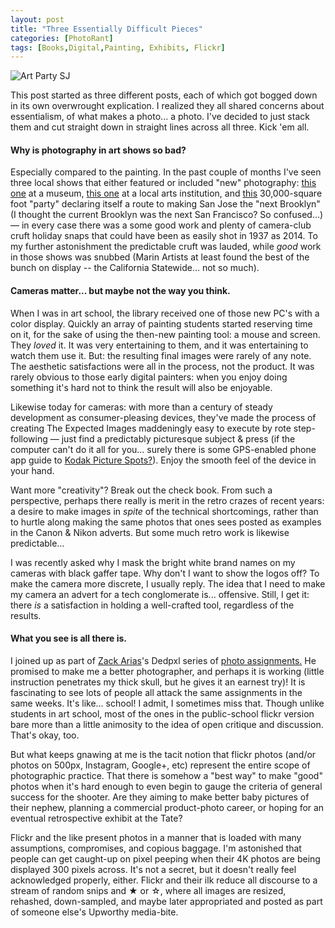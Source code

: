 ```yaml
---
layout: post
title: "Three Essentially Difficult Pieces"
categories: [PhotoRant]
tags: [Books,Digital,Painting, Exhibits, Flickr]
---
```

<img title="Art Party SJ" class="img-responsive" src="https://www.botzilla.com/blog/archives/pix2014/bjorke_DSCF2339.jpg"  border="0" />

This post started as three different posts, each of which got bogged down in its own overwrought explication. I realized they all shared concerns about essentialism, of what makes a photo... a photo. I've decided to just stack them and cut straight down in straight lines across all three. Kick 'em all.



<!--more-->
#### Why is photography in art shows so bad?

Especially compared to the painting. In the past couple of months I've seen three local shows that either featured or included &quot;new&quot; photography: <a href="http://www.tritonmuseum.org/exhibitions_photographycompetition_2014.php">this one</a> at a museum, <a href="http://www.marinsocietyofartists.org/shows.html">this one</a> at a local arts institution, and <a href="http://artpartysj.com/">this</a> 30,000-square foot "party" declaring itself a route to making San Jose the "next Brooklyn" (I thought the current Brooklyn was the next San Francisco? So confused...) &mdash; in every case there was a some good work and plenty of camera-club cruft holiday snaps that could have been as easily shot in 1937 as 2014. To my further astonishment the predictable cruft was lauded, while _good_ work in those shows was snubbed (Marin Artists at least found the best of the bunch on display -- the California Statewide... not so much).

#### Cameras matter... but maybe not the way you think.

When I was in art school, the library received one of those new PC's with a color display. Quickly an array of painting students started reserving time on it, for the sake of using the then-new painting tool: a mouse and screen. They <i>loved</i> it. It was very entertaining to them, and it was entertaining to watch them use it. But: the resulting final images were rarely of any note. The aesthetic satisfactions were all in the process, not the product. It was rarely obvious to those early digital painters: when you enjoy doing something it's hard not to think the result will also be enjoyable.

Likewise today for cameras: with more than a century of steady development as consumer-pleasing devices, they've made the process of creating The Expected Images maddeningly easy to execute by rote step-following &mdash; just find a predictably picturesque subject & press (if the computer can't do it all for you&hellip; surely there is some GPS-enabled phone app guide to <a href="{{ site.baseurl }}{% post_url 2004-04-27-The-Picture %}">Kodak Picture Spots?</a>). Enjoy the smooth feel of the device in your hand.

Want more "creativity"? Break out the check book. From such a perspective, perhaps there really is merit in the retro crazes of recent years: a desire to make images in <i>spite</i> of the technical shortcomings, rather than to hurtle along making the same photos that ones sees posted as examples in the Canon & Nikon adverts. But some much retro work is likewise predictable&hellip;

I was recently asked why I mask the bright white brand names on my cameras with black gaffer tape. Why don't I want to show the logos off? To make the camera more discrete, I usually reply. The idea that I need to make my camera an advert for a tech conglomerate is... offensive. Still, I get it: there <i>is</i> a satisfaction in holding a well-crafted tool, regardless of the results.

#### What you see is all there is.

I joined up as part of <a href="http://dedpxl.com/">Zack Arias</a>'s Dedpxl series of <a href="https://www.flickr.com/groups/dedpxl/">photo assignments.</a> He promised to make me a better photographer, and perhaps it is working (little instruction penetrates my thick skull, but he gives it an earnest try)! It is fascinating to see lots of people all attack the same assignments in the same weeks. It's like&hellip; school! I admit, I sometimes miss that. Though unlike students in art school, most of the ones in the public-school flickr version bare more than a little animosity to the idea of open critique and discussion. That's okay, too.

But what keeps gnawing at me is the tacit notion that flickr photos (and/or photos on 500px, Instagram, Google+, etc) represent the entire scope of photographic practice. That there is somehow a &quot;best way&quot; to make &quot;good&quot; photos when it's hard enough to even begin to gauge the criteria of general success for the shooter. Are they aiming to make better baby pictures of their nephew, planning a commercial product-photo career, or hoping for an eventual retrospective exhibit at the Tate?

Flickr and the like present photos in a manner that is loaded with many assumptions, compromises, and copious baggage. I'm astonished that people can get caught-up on pixel peeping when their 4K photos are being displayed 300 pixels across. It's not a secret, but it doesn't really feel acknowledged properly, either. Flickr and their ilk reduce all discourse to a stream of random snips and &#9733; or &#9734;, where all images are resized, rehashed, down-sampled, and maybe later appropriated and posted as part of someone else's Upworthy media-bite.



